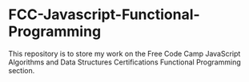 # FCC-Javascript-Functional-Programming
This repository is to store my work on the Free Code Camp JavaScript Algorithms and Data Structures Certifications Functional Programming section. 
